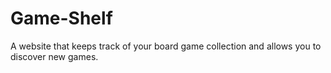 # Game-Shelf
A website that keeps track of your board game collection and allows you to discover new games.
